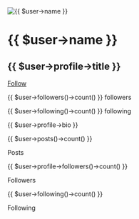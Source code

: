 <!-- get profile view -->
<div class="profile-view">
    <div class="profile-view-header">
        <div class="profile-view-header-left">
            <div class="profile-view-header-left-image">
                <img src="{{ $user->profile->avatar }}" alt="{{ $user->name }}">
            </div>
            <div class="profile-view-header-left-name">
                <h1>{{ $user->name }}</h1>
                <h2>{{ $user->profile->title }}</h2>
            </div>
        </div>
        <div class="profile-view-header-right">
            <div class="profile-view-header-right-follow">
                <a href="{{ route('follows.follow', $user->id) }}" class="btn btn-primary">Follow</a>
            </div>
            <div class="profile-view-header-right-followers">
                <p>{{ $user->followers()->count() }} followers</p>
            </div>
            <div class="profile-view-header-right-following">
                <p>{{ $user->following()->count() }} following</p>
            </div>
        </div>
    </div>
    <div class="profile-view-bio">
        <p>{{ $user->profile->bio }}</p>
    </div>
    <div class="profile-view-stats">
        <div class="profile-view-stats-item">
            <p>{{ $user->posts()->count() }}</p>
            <p>Posts</p>
        </div>
        <div class="profile-view-stats-item">
            <p>{{ $user->profile->followers()->count() }}</p>
            <p>Followers</p>
        </div>
        <div class="profile-view-stats-item">
            <p>{{ $user->following()->count() }}</p>
            <p>Following</p>
        </div>
    </div>
</div>